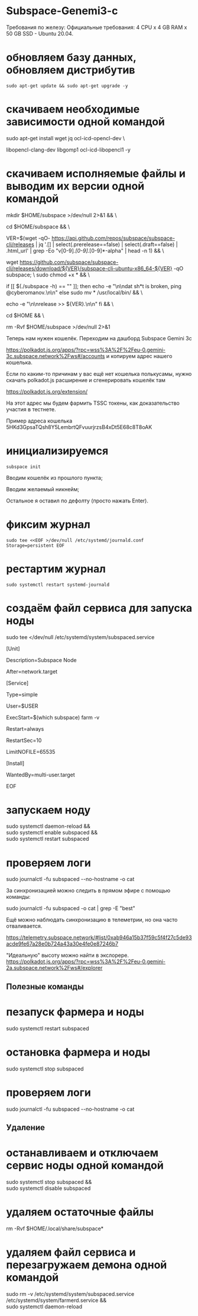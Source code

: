 # Subspace-Genemi3-c

Требования по железу:
Официальные требования: 4 CPU x 4 GB RAM x 50 GB SSD - Ubuntu 20.04.

# обновляем базу данных, обновляем дистрибутив

`sudo apt-get update && sudo apt-get upgrade -y`

# скачиваем необходимые зависимости одной командой

sudo apt-get install wget jq ocl-icd-opencl-dev \ 

libopencl-clang-dev libgomp1 ocl-icd-libopencl1 -y

# скачиваем исполняемые файлы и выводим их версии одной командой

mkdir $HOME/subspace >/dev/null 2>&1 && \ 

cd $HOME/subspace && \ 

VER=$(wget -qO- https://api.github.com/repos/subspace/subspace-cli/releases | jq '.[] | select(.prerelease==false) | select(.draft==false) | .html_url' | grep -Eo "v[0-9]*.[0-9]*.[0-9]*-alpha" | head -n 1) && \ 

wget https://github.com/subspace/subspace-cli/releases/download/${VER}/subspace-cli-ubuntu-x86_64-${VER} -qO subspace; \ 
sudo chmod +x * && \ 

if [[ $(./subspace -h) == "" ]]; then
  echo -e "\n\ndat sh*t is broken, ping @cyberomanov.\n\n"
else
  sudo mv * /usr/local/bin/ && \ 

  echo -e "\n\nrelease >> ${VER}.\n\n"
fi && \ 

cd $HOME && \ 

rm -Rvf $HOME/subspace >/dev/null 2>&1

Теперь нам нужен кошелёк.
 Переходим на дашборд Subspace Gemini 3c

https://polkadot.js.org/apps/?rpc=wss%3A%2F%2Feu-0.gemini-3c.subspace.network%2Fws#/accounts
 и копируем адрес нашего кошелька. 

Если по каким-то причинам у вас ещё нет кошелька полькусамы, нужно скачать polkadot.js расширение и сгенерировать кошелёк там

https://polkadot.js.org/extension/

На этот адрес мы будем фармить TSSC токены, как доказательство участия в тестнете.

Пример адреса кошелька  5HKd3GpsaTQsh8Y5LembrtQFvuurjrzsB4xDt5E68c8T8oAK

# инициализируемся
```subspace init```

Вводим кошелёк из прошлого пункта;

Вводим желаемый никнейм;

Остальное я оставил по дефолту (просто нажать Enter).


# фиксим журнал
`sudo tee <<EOF >/dev/null /etc/systemd/journald.conf
Storage=persistent
EOF`


# рестартим журнал
`sudo systemctl restart systemd-journald`

# создаём файл сервиса для запуска ноды

sudo tee <<EOF >/dev/null /etc/systemd/system/subspaced.service

[Unit]

Description=Subspace Node

After=network.target

[Service]

Type=simple

User=$USER

ExecStart=$(which subspace) farm -v

Restart=always

RestartSec=10

LimitNOFILE=65535

[Install]

WantedBy=multi-user.target

EOF




# запускаем ноду

sudo systemctl daemon-reload && \
sudo systemctl enable subspaced && \
sudo systemctl restart subspaced


# проверяем логи

sudo journalctl -fu subspaced --no-hostname -o cat


За синхронизацией можно следить в прямом эфире с помощью команды:

sudo journalctl -fu subspaced -o cat | grep -E "best"

Ещё можно наблюдать синхронизацию в телеметрии, но она часто отваливается.

https://telemetry.subspace.network/#list/0xab946a15b37f59c5f4f27c5de93acde9fe67a28e0b724a43a30e4fe0e87246b7

 "Идеальную" высоту можно найти в экслорере.
https://polkadot.js.org/apps/?rpc=wss%3A%2F%2Feu-0.gemini-2a.subspace.network%2Fws#/explorer

## Полезные команды

# пезапуск фармера и ноды
sudo systemctl restart subspaced
# остановка фармера и ноды
sudo systemctl stop subspaced
# проверяем логи
sudo journalctl -fu subspaced --no-hostname -o cat


## Удаление

# останавливаем и отключаем сервис ноды одной командой
sudo systemctl stop subspaced && \
sudo systemctl disable subspaced
# удаляем остаточные файлы
rm -Rvf $HOME/.local/share/subspace*
# удаляем файл сервиса и перезагружаем демона одной командой
sudo rm -v /etc/systemd/system/subspaced.service \
/etc/systemd/system/farmerd.service && \
sudo systemctl daemon-reload
